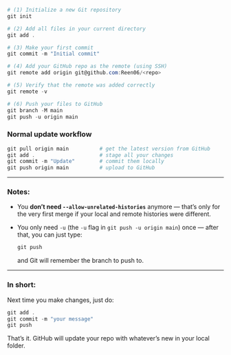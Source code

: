 
```powershell
# (1) Initialize a new Git repository
git init

# (2) Add all files in your current directory
git add .

# (3) Make your first commit
git commit -m "Initial commit"

# (4) Add your GitHub repo as the remote (using SSH)
git remote add origin git@github.com:Reen06/<repo>

# (5) Verify that the remote was added correctly
git remote -v

# (6) Push your files to GitHub
git branch -M main
git push -u origin main
```


### **Normal update workflow**

```powershell
git pull origin main          # get the latest version from GitHub
git add .                     # stage all your changes
git commit -m "Update"        # commit them locally
git push origin main          # upload to GitHub
```

---

### Notes:

- You **don’t need `--allow-unrelated-histories`** anymore — that’s only for the very first merge if your local and remote histories were different.
    
- You only need `-u` (the `-u` flag in `git push -u origin main`) once — after that, you can just type:
    
    ```powershell
    git push
    ```
    
    and Git will remember the branch to push to.
    

---

###  In short:

Next time you make changes, just do:

```powershell
git add .
git commit -m "your message"
git push
```

That’s it. GitHub will update your repo with whatever’s new in your local folder.
